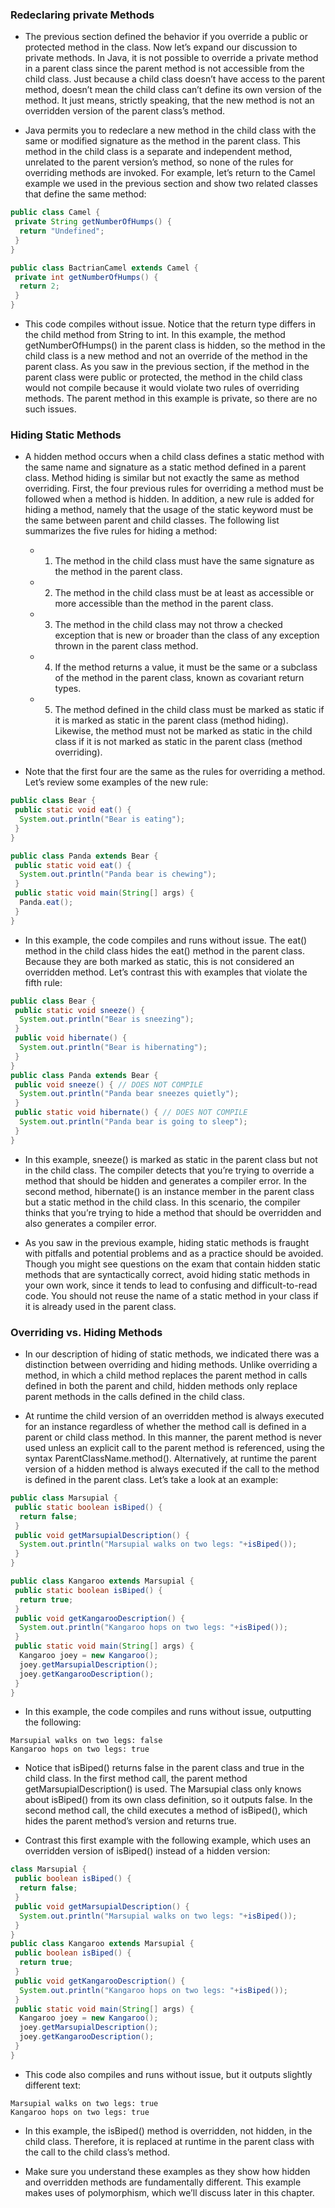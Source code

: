 ### Redeclaring private Methods

- The previous section defined the behavior if you override a public or protected method in the class. Now let’s expand our discussion to private methods. In Java, it is not possible to override a private method in a parent class since the parent method is not accessible from the child class. Just because a child class doesn’t have access to the parent method, doesn’t mean the child class can’t define its own version of the method. It just means, strictly speaking, that the new method is not an overridden version of the parent class’s method.

- Java permits you to redeclare a new method in the child class with the same or modified signature as the method in the parent class. This method in the child class is a separate and independent method, unrelated to the parent version’s method, so none of the rules for overriding methods are invoked. For example, let’s return to the Camel example we used in the previous section and show two related classes that define the same method:

```java
public class Camel {
 private String getNumberOfHumps() {
  return "Undefined";
 }
}

public class BactrianCamel extends Camel {
 private int getNumberOfHumps() {
  return 2;
 }
}
```

- This code compiles without issue. Notice that the return type differs in the child method from String to int. In this example, the method getNumberOfHumps() in the parent class is hidden, so the method in the child class is a new method and not an override of the method in the parent class. As you saw in the previous section, if the method in the parent class were public or protected, the method in the child class would not compile because it would violate two rules of overriding methods. The parent method in this example is private, so there are no such issues.

### Hiding Static Methods

- A hidden method occurs when a child class defines a static method with the same name and signature as a static method defined in a parent class. Method hiding is similar but not exactly the same as method overriding. First, the four previous rules for overriding a method must be followed when a method is hidden. In addition, a new rule is added for hiding a method, namely that the usage of the static keyword must be the same between parent and child classes. The following list summarizes the five rules for hiding a method:
   - 1. The method in the child class must have the same signature as the method in the parent class.
   - 2. The method in the child class must be at least as accessible or more accessible than the method in the parent class.
   - 3. The method in the child class may not throw a checked exception that is new or broader than the class of any exception thrown in the parent class method.
   - 4. If the method returns a value, it must be the same or a subclass of the method in the parent class, known as covariant return types.
   - 5. The method defined in the child class must be marked as static if it is marked as static in the parent class (method hiding). Likewise, the method must not be marked as static in the child class if it is not marked as static in the parent class (method overriding).

- Note that the first four are the same as the rules for overriding a method. Let’s review some examples of the new rule:

```java
public class Bear {
 public static void eat() {
  System.out.println("Bear is eating");
 }
}

public class Panda extends Bear {
 public static void eat() {
  System.out.println("Panda bear is chewing");
 }
 public static void main(String[] args) {
  Panda.eat();
 }
}
```

- In this example, the code compiles and runs without issue. The eat() method in the child class hides the eat() method in the parent class. Because they are both marked as static, this is not considered an overridden method. Let’s contrast this with examples that violate the fifth rule:

```java
public class Bear {
 public static void sneeze() {
  System.out.println("Bear is sneezing");
 }
 public void hibernate() {
  System.out.println("Bear is hibernating");
 }
}
public class Panda extends Bear {
 public void sneeze() { // DOES NOT COMPILE
  System.out.println("Panda bear sneezes quietly");
 }
 public static void hibernate() { // DOES NOT COMPILE
  System.out.println("Panda bear is going to sleep");
 }
}
```

- In this example, sneeze() is marked as static in the parent class but not in the child class. The compiler detects that you’re trying to override a method that should be hidden and generates a compiler error. In the second method, hibernate() is an instance member in the parent class but a static method in the child class. In this scenario, the compiler thinks that you’re trying to hide a method that should be overridden and also generates a compiler error.

- As you saw in the previous example, hiding static methods is fraught with pitfalls and potential problems and as a practice should be avoided. Though you might see questions on the exam that contain hidden static methods that are syntactically correct, avoid hiding static methods in your own work, since it tends to lead to confusing and difficult-to-read code. You should not reuse the name of a static method in your class if it is already used in the parent class.

### Overriding vs. Hiding Methods

- In our description of hiding of static methods, we indicated there was a distinction between overriding and hiding methods. Unlike overriding a method, in which a child method replaces the parent method in calls defined in both the parent and child, hidden methods only replace parent methods in the calls defined in the child class.

- At runtime the child version of an overridden method is always executed for an instance regardless of whether the method call is defined in a parent or child class method. In this manner, the parent method is never used unless an explicit call to the parent method is referenced, using the syntax ParentClassName.method(). Alternatively, at runtime the parent version of a hidden method is always executed if the call to the method is defined in the parent class. Let’s take a look at an example:

```java
public class Marsupial {
 public static boolean isBiped() {
  return false;
 }
 public void getMarsupialDescription() {
  System.out.println("Marsupial walks on two legs: "+isBiped());
 }
}

public class Kangaroo extends Marsupial {
 public static boolean isBiped() {
  return true;
 }
 public void getKangarooDescription() {
  System.out.println("Kangaroo hops on two legs: "+isBiped());
 }
 public static void main(String[] args) {
  Kangaroo joey = new Kangaroo();
  joey.getMarsupialDescription();
  joey.getKangarooDescription();
 }
}
```

- In this example, the code compiles and runs without issue, outputting the following:

```
Marsupial walks on two legs: false
Kangaroo hops on two legs: true
```

- Notice that isBiped() returns false in the parent class and true in the child class. In the first method call, the parent method getMarsupialDescription() is used. The Marsupial class only knows about isBiped() from its own class definition, so it outputs false. In the second method call, the child executes a method of isBiped(), which hides the parent method’s version and returns true.

- Contrast this first example with the following example, which uses an overridden version of isBiped() instead of a hidden version:

```java
class Marsupial {
 public boolean isBiped() {
  return false;
 }
 public void getMarsupialDescription() {
  System.out.println("Marsupial walks on two legs: "+isBiped());
 }
}
public class Kangaroo extends Marsupial {
 public boolean isBiped() {
  return true;
 }
 public void getKangarooDescription() {
  System.out.println("Kangaroo hops on two legs: "+isBiped());
 }
 public static void main(String[] args) {
  Kangaroo joey = new Kangaroo();
  joey.getMarsupialDescription();
  joey.getKangarooDescription();
 }
}
```

- This code also compiles and runs without issue, but it outputs slightly different text:

```
Marsupial walks on two legs: true
Kangaroo hops on two legs: true
```

- In this example, the isBiped() method is overridden, not hidden, in the child class. Therefore, it is replaced at runtime in the parent class with the call to the child class’s method.

- Make sure you understand these examples as they show how hidden and overridden methods are fundamentally different. This example makes uses of polymorphism, which we’ll discuss later in this chapter.
